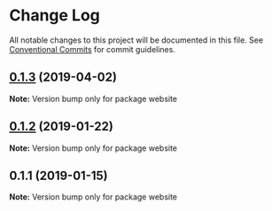 # Change Log

All notable changes to this project will be documented in this file.
See [Conventional Commits](https://conventionalcommits.org) for commit guidelines.

## [0.1.3](https://github.com/signalsciences/rsrc/compare/website@0.1.2...website@0.1.3) (2019-04-02)

**Note:** Version bump only for package website





## [0.1.2](https://github.com/signalsciences/rsrc/compare/website@0.1.1...website@0.1.2) (2019-01-22)

**Note:** Version bump only for package website





## 0.1.1 (2019-01-15)

**Note:** Version bump only for package website
